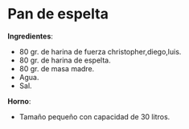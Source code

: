 # Pan de espelta

**Ingredientes**:
* 80 gr. de harina de fuerza christopher,diego,luis.
* 80 gr. de harina de espelta.
* 80 gr. de masa madre.
* Agua.
* Sal.

**Horno**:
* Tamaño pequeño con capacidad de 30 litros.

